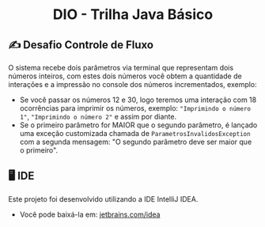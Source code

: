 <h1 align="center"> DIO - Trilha Java Básico </h1>

## :writing_hand: Desafio Controle de Fluxo 

O sistema recebe dois parâmetros via terminal que representam dois números inteiros, com estes dois números você obtem a quantidade de interações e a impressão no console dos números incrementados, exemplo:

* Se você passar os números 12 e 30, logo teremos uma interação com 18 ocorrências para imprimir os números, exemplo: `"Imprimindo o número 1"`, `"Imprimindo o número 2"` e assim por diante.
* Se o primeiro parâmetro for MAIOR que o segundo parâmetro, é lançado uma exceção customizada chamada de `ParametrosInvalidosException` com a segunda mensagem: "O segundo parâmetro deve ser maior que o primeiro".  

## :desktop_computer: IDE

Este projeto foi desenvolvido utilizando a IDE IntelliJ IDEA.

- Você pode baixá-la em: [jetbrains.com/idea](https://www.jetbrains.com/idea/)